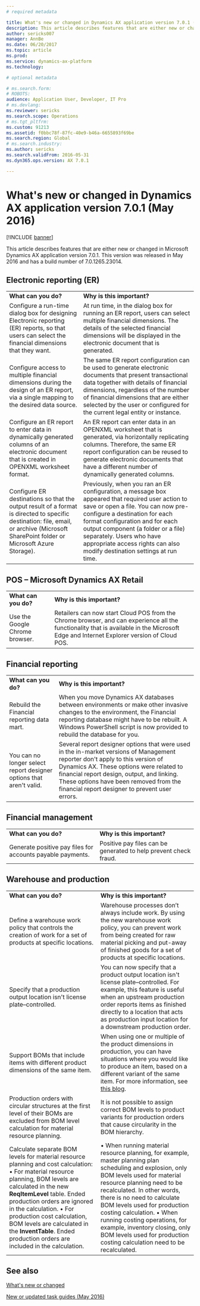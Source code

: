 ```yaml
---
# required metadata

title: What's new or changed in Dynamics AX application version 7.0.1 (May 2016)
description: This article describes features that are either new or changed in Microsoft Dynamics AX application version 7.0.1. This version was released in May 2016 and has a build number of 7.0.1265.23014.
author: sericks007
manager: AnnBe
ms.date: 06/20/2017
ms.topic: article
ms.prod: 
ms.service: dynamics-ax-platform
ms.technology: 

# optional metadata

# ms.search.form: 
# ROBOTS: 
audience: Application User, Developer, IT Pro
# ms.devlang: 
ms.reviewer: sericks
ms.search.scope: Operations
# ms.tgt_pltfrm: 
ms.custom: 91213
ms.assetid: f0bbc78f-87fc-40e9-b46a-6655893f69be
ms.search.region: Global
# ms.search.industry: 
ms.author: sericks
ms.search.validFrom: 2016-05-31
ms.dyn365.ops.version: AX 7.0.1

---
```


# What's new or changed in Dynamics AX application version 7.0.1 (May 2016)

[!INCLUDE [banner](../includes/banner.md)]

This article describes features that are either new or changed in Microsoft Dynamics AX application version 7.0.1. This version was released in May 2016 and has a build number of 7.0.1265.23014.

Electronic reporting (ER)
-------------------------

|                                                                                                                                                                                        |                                                                                                                                                                                                                                                                                                                                                        |
|----------------------------------------------------------------------------------------------------------------------------------------------------------------------------------------|--------------------------------------------------------------------------------------------------------------------------------------------------------------------------------------------------------------------------------------------------------------------------------------------------------------------------------------------------------|
| **What can you do?**                                                                                                                                                                   | **Why is this important?**                                                                                                                                                                                                                                                                                                                             |
| Configure a run-time dialog box for designing Electronic reporting (ER) reports, so that users can select the financial dimensions that they want.                                     | At run time, in the dialog box for running an ER report, users can select multiple financial dimensions. The details of the selected financial dimensions will be displayed in the electronic document that is generated.                                                                                                                              |
| Configure access to multiple financial dimensions during the design of an ER report, via a single mapping to the desired data source.                                                  | The same ER report configuration can be used to generate electronic documents that present transactional data together with details of financial dimensions, regardless of the number of financial dimensions that are either selected by the user or configured for the current legal entity or instance.                                             |
| Configure an ER report to enter data in dynamically generated columns of an electronic document that is created in OPENXML worksheet format.                                           | An ER report can enter data in an OPENXML worksheet that is generated, via horizontally replicating columns. Therefore, the same ER report configuration can be reused to generate electronic documents that have a different number of dynamically generated columns.                                                                                 |
| Configure ER destinations so that the output result of a format is directed to specific destination: file, email, or archive (Microsoft SharePoint folder or Microsoft Azure Storage). | Previously, when you ran an ER configuration, a message box appeared that required user action to save or open a file. You can now pre-configure a destination for each format configuration and for each output component (a folder or a file) separately. Users who have appropriate access rights can also modify destination settings at run time. |

## POS – Microsoft Dynamics AX Retail

|                                |                                                                                                                                                                                         |
|--------------------------------|-----------------------------------------------------------------------------------------------------------------------------------------------------------------------------------------|
| **What can you do?**           | **Why is this important?**                                                                                                                                                              |
| Use the Google Chrome browser. | Retailers can now start Cloud POS from the Chrome browser, and can experience all the functionality that is available in the Microsoft Edge and Internet Explorer version of Cloud POS. |

## Financial reporting

|                                                                     |                                                                                                                                                                                                                                                                                                                    |
|---------------------------------------------------------------------|--------------------------------------------------------------------------------------------------------------------------------------------------------------------------------------------------------------------------------------------------------------------------------------------------------------------|
| **What can you do?**                                                | **Why is this important?**                                                                                                                                                                                                                                                                                         |
| Rebuild the Financial reporting data mart.                          | When you move Dynamics AX databases between environments or make other invasive changes to the environment, the Financial reporting database might have to be rebuilt. A Windows PowerShell script is now provided to rebuild the database for you.                                                                |
| You can no longer select report designer options that aren't valid. | Several report designer options that were used in the in-market versions of Management reporter don't apply to this version of Dynamics AX. These options were related to financial report design, output, and linking. These options have been removed from the financial report designer to prevent user errors. |

## Financial management

|                                                            |                                                                  |
|------------------------------------------------------------|------------------------------------------------------------------|
| **What can you do?**                                       | **Why is this important?**                                       |
| Generate positive pay files for accounts payable payments. | Positive pay files can be generated to help prevent check fraud. |

## Warehouse and production

|                                                                                                                                                                                                                                                                                                                                                                                         |                                                                                                                                                                                                                                                                                                                                                                                                                                         |
|-----------------------------------------------------------------------------------------------------------------------------------------------------------------------------------------------------------------------------------------------------------------------------------------------------------------------------------------------------------------------------------------|-----------------------------------------------------------------------------------------------------------------------------------------------------------------------------------------------------------------------------------------------------------------------------------------------------------------------------------------------------------------------------------------------------------------------------------------|
| **What can you do?**                                                                                                                                                                                                                                                                                                                                                                    | **Why is this important?**                                                                                                                                                                                                                                                                                                                                                                                                              |
| Define a warehouse work policy that controls the creation of work for a set of products at specific locations.                                                                                                                                                                                                                                                                          | Warehouse processes don’t always include work. By using the new warehouse work policy, you can prevent work from being created for raw material picking and put-away of finished goods for a set of products at specific locations.                                                                                                                                                                                                     |
| Specify that a production output location isn't license plate–controlled.                                                                                                                                                                                                                                                                                                               | You can now specify that a product output location isn't license plate–controlled. For example, this feature is useful when an upstream production order reports items as finished directly to a location that acts as production input location for a downstream production order.                                                                                                                                                     |
| Support BOMs that include items with different product dimensions of the same item.                                                                                                                                                                                                                                                                                                     | When using one or multiple of the product dimensions in production, you can have situations where you would like to produce an item, based on a different variant of the same item. For more information, see [this blog](https://blogs.msdn.microsoft.com/axmfg/2015/12/22/support-for-boms-that-includes-items-with-different-product-dimensions-of-the-same-item/).                                                                  |
| Production orders with circular structures at the first level of their BOMs are excluded from BOM level calculation for material resource planning.                                                                                                                                                                                                                                     | It is not possible to assign correct BOM levels to product variants for production orders that cause circularity in the BOM hierarchy.                                                                                                                                                                                                                                                                                                  |
| Calculate separate BOM levels for material resource planning and cost calculation: • For material resource planning, BOM levels are calculated in the new **ReqItemLevel** table. Ended production orders are ignored in the calculation. • For production cost calculation, BOM levels are calculated in the **InventTable**. Ended production orders are included in the calculation. | • When running material resource planning, for example, master planning plan scheduling and explosion, only BOM levels used for material resource planning need to be recalculated. In other words, there is no need to calculate BOM levels used for production costing calculation. • When running  costing operations, for example, inventory closing, only BOM levels used for production costing calculation need to be recalculated. |



See also
--------

[What's new or changed](whats-new-changed.md)

[New or updated task guides (May 2016)](new-updated-task-guides-available-may-2016.md)



